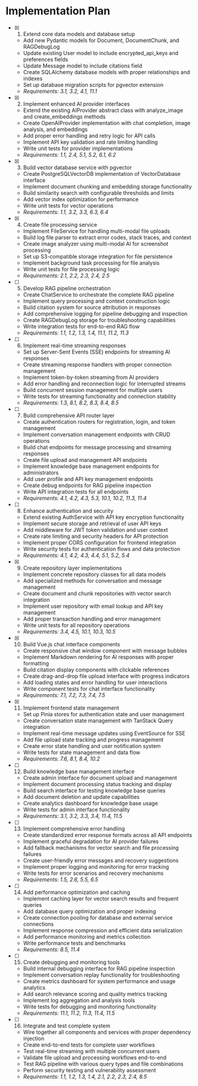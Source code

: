 # Implementation Plan

- [x] 1. Extend core data models and database setup

  - Add new Pydantic models for Document, DocumentChunk, and RAGDebugLog
  - Update existing User model to include encrypted_api_keys and preferences fields
  - Update Message model to include citations field
  - Create SQLAlchemy database models with proper relationships and indexes
  - Set up database migration scripts for pgvector extension
  - _Requirements: 3.1, 3.2, 4.1, 11.1_

- [x] 2. Implement enhanced AI provider interfaces

  - Extend the existing AIProvider abstract class with analyze_image and create_embeddings methods
  - Create OpenAIProvider implementation with chat completion, image analysis, and embeddings
  - Add proper error handling and retry logic for API calls
  - Implement API key validation and rate limiting handling
  - Write unit tests for provider implementations
  - _Requirements: 1.1, 2.4, 5.1, 5.2, 6.1, 6.2_

- [x] 3. Build vector database service with pgvector

  - Create PostgreSQLVectorDB implementation of VectorDatabase interface
  - Implement document chunking and embedding storage functionality
  - Build similarity search with configurable thresholds and limits
  - Add vector index optimization for performance
  - Write unit tests for vector operations
  - _Requirements: 1.1, 3.2, 3.3, 6.3, 6.4_

- [x] 4. Create file processing service

  - Implement FileService for handling multi-modal file uploads
  - Build log file parser to extract error codes, stack traces, and context
  - Create image analyzer using multi-modal AI for screenshot processing
  - Set up S3-compatible storage integration for file persistence
  - Implement background task processing for file analysis
  - Write unit tests for file processing logic
  - _Requirements: 2.1, 2.2, 2.3, 2.4, 2.5_

- [ ] 5. Develop RAG pipeline orchestration

  - Create ChatService to orchestrate the complete RAG pipeline
  - Implement query processing and context construction logic
  - Build citation system for source attribution in responses
  - Add comprehensive logging for pipeline debugging and inspection
  - Create RAGDebugLog storage for troubleshooting capabilities
  - Write integration tests for end-to-end RAG flow
  - _Requirements: 1.1, 1.2, 1.3, 1.4, 11.1, 11.2, 11.3_

- [ ] 6. Implement real-time streaming responses

  - Set up Server-Sent Events (SSE) endpoints for streaming AI responses
  - Create streaming response handlers with proper connection management
  - Implement token-by-token streaming from AI providers
  - Add error handling and reconnection logic for interrupted streams
  - Build concurrent session management for multiple users
  - Write tests for streaming functionality and connection stability
  - _Requirements: 1.3, 8.1, 8.2, 8.3, 8.4, 8.5_

- [ ] 7. Build comprehensive API router layer

  - Create authentication routers for registration, login, and token management
  - Implement conversation management endpoints with CRUD operations
  - Build chat endpoints for message processing and streaming responses
  - Create file upload and management API endpoints
  - Implement knowledge base management endpoints for administrators
  - Add user profile and API key management endpoints
  - Create debug endpoints for RAG pipeline inspection
  - Write API integration tests for all endpoints
  - _Requirements: 4.1, 4.2, 4.3, 5.3, 10.1, 10.2, 11.3, 11.4_

- [ ] 8. Enhance authentication and security

  - Extend existing AuthService with API key encryption functionality
  - Implement secure storage and retrieval of user API keys
  - Add middleware for JWT token validation and user context
  - Create rate limiting and security headers for API protection
  - Implement proper CORS configuration for frontend integration
  - Write security tests for authentication flows and data protection
  - _Requirements: 4.1, 4.2, 4.3, 4.4, 5.1, 5.2, 5.4_

- [x] 9. Create repository layer implementations

  - Implement concrete repository classes for all data models
  - Add specialized methods for conversation and message management
  - Create document and chunk repositories with vector search integration
  - Implement user repository with email lookup and API key management
  - Add proper transaction handling and error management
  - Write unit tests for all repository operations
  - _Requirements: 3.4, 4.5, 10.1, 10.3, 10.5_

- [x] 10. Build Vue.js chat interface components

  - Create responsive chat window component with message bubbles
  - Implement Markdown rendering for AI responses with proper formatting
  - Build citation display components with clickable references
  - Create drag-and-drop file upload interface with progress indicators
  - Add loading states and error handling for user interactions
  - Write component tests for chat interface functionality
  - _Requirements: 7.1, 7.2, 7.3, 7.4, 7.5_

- [x] 11. Implement frontend state management

  - Set up Pinia stores for authentication state and user management
  - Create conversation state management with TanStack Query integration
  - Implement real-time message updates using EventSource for SSE
  - Add file upload state tracking and progress management
  - Create error state handling and user notification system
  - Write tests for state management and data flow
  - _Requirements: 7.6, 8.1, 8.4, 10.2_

- [ ] 12. Build knowledge base management interface

  - Create admin interface for document upload and management
  - Implement document processing status tracking and display
  - Build search interface for testing knowledge base queries
  - Add document deletion and update capabilities
  - Create analytics dashboard for knowledge base usage
  - Write tests for admin interface functionality
  - _Requirements: 3.1, 3.2, 3.3, 3.4, 11.4, 11.5_

- [ ] 13. Implement comprehensive error handling

  - Create standardized error response formats across all API endpoints
  - Implement graceful degradation for AI provider failures
  - Add fallback mechanisms for vector search and file processing failures
  - Create user-friendly error messages and recovery suggestions
  - Implement proper logging and monitoring for error tracking
  - Write tests for error scenarios and recovery mechanisms
  - _Requirements: 1.5, 2.6, 5.5, 6.5_

- [ ] 14. Add performance optimization and caching

  - Implement caching layer for vector search results and frequent queries
  - Add database query optimization and proper indexing
  - Create connection pooling for database and external service connections
  - Implement response compression and efficient data serialization
  - Add performance monitoring and metrics collection
  - Write performance tests and benchmarks
  - _Requirements: 8.5, 11.4_

- [ ] 15. Create debugging and monitoring tools

  - Build internal debugging interface for RAG pipeline inspection
  - Implement conversation replay functionality for troubleshooting
  - Create metrics dashboard for system performance and usage analytics
  - Add search relevance scoring and quality metrics tracking
  - Implement log aggregation and analysis tools
  - Write tests for debugging and monitoring functionality
  - _Requirements: 11.1, 11.2, 11.3, 11.4, 11.5_

- [ ] 16. Integrate and test complete system
  - Wire together all components and services with proper dependency injection
  - Create end-to-end tests for complete user workflows
  - Test real-time streaming with multiple concurrent users
  - Validate file upload and processing workflows end-to-end
  - Test RAG pipeline with various query types and file combinations
  - Perform security testing and vulnerability assessment
  - _Requirements: 1.1, 1.2, 1.3, 1.4, 2.1, 2.2, 2.3, 2.4, 8.5_
